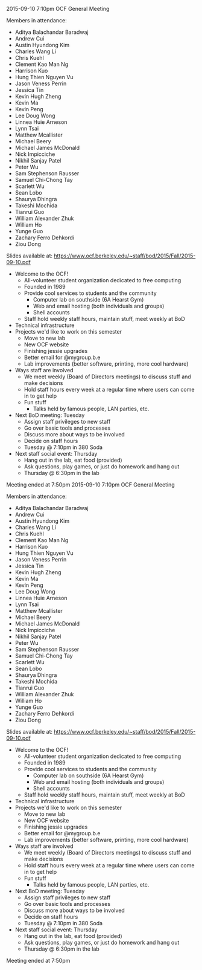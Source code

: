 2015-09-10 7:10pm
OCF General Meeting

Members in attendance:
- Aditya Balachandar Baradwaj
- Andrew Cui <andycui>
- Austin Hyundong Kim <auskim>
- Charles Wang Li <lilulu>
- Chris Kuehl <ckuehl>
- Clement Kao Man Ng <clementn>
- Harrison Kuo <kuoh>
- Hung Thien Nguyen Vu <htvu>
- Jason Veness Perrin <jvperrin>
- Jessica Tin <jtin>
- Kevin Hugh Zheng
- Kevin Ma <kevinma>
- Kevin Peng <kpengboy>
- Lee Doug Wong <ldw>
- Linnea Huie Arneson <arneson>
- Lynn Tsai <lynntsai>
- Matthew Mcallister <mattmcal>
- Michael Beery <mbeery>
- Michael James McDonald
- Nick Impicciche <nickimp>
- Nikhil Sanjay Patel
- Peter Wu <peterwu>
- Sam Stephenson Rausser <srausser>
- Samuel Chi-Chong Tay <samtay>
- Scarlett Wu <scarwu>
- Sean Lobo
- Shaurya Dhingra <shaurya>
- Takeshi Mochida <tmochida>
- Tianrui Guo <tianrui>
- William Alexander Zhuk <waz>
- William Ho <willh>
- Yunge Guo <guoyunge>
- Zachary Ferro Dehkordi <dehkordi>
- Ziou Dong <zdong>

Slides available at:
https://www.ocf.berkeley.edu/~staff/bod/2015/Fall/2015-09-10.pdf

- Welcome to the OCF!
  - All-volunteer student organization dedicated to free computing
  - Founded in 1989
  - Provide cool services to students and the community
    - Computer lab on southside (6A Hearst Gym)
    - Web and email hosting (both individuals and groups)
    - Shell accounts
  - Staff hold weekly staff hours, maintain stuff, meet weekly at BoD
- Technical infrastructure
- Projects we'd like to work on this semester
  - Move to new lab
  - New OCF website
  - Finishing jessie upgrades
  - Better email for @mygroup.b.e
  - Lab improvements (better software, printing, more cool hardware)
- Ways staff are involved
  - We meet weekly (Board of Directors meetings) to discuss stuff and
    make decisions
  - Hold staff hours every week at a regular time where users can come
    in to get help
  - Fun stuff
    - Talks held by famous people, LAN parties, etc.
- Next BoD meeting: Tuesday
  - Assign staff privileges to new staff
  - Go over basic tools and processes
  - Discuss more about ways to be involved
  - Decide on staff hours
  - Tuesday @ 7:10pm in 380 Soda
- Next staff social event: Thursday
  - Hang out in the lab, eat food (provided)
  - Ask questions, play games, or just do homework and hang out
  - Thursday @ 6:30pm in the lab

Meeting ended at 7:50pm
2015-09-10 7:10pm
OCF General Meeting

Members in attendance:
- Aditya Balachandar Baradwaj
- Andrew Cui <andycui>
- Austin Hyundong Kim <auskim>
- Charles Wang Li <lilulu>
- Chris Kuehl <ckuehl>
- Clement Kao Man Ng <clementn>
- Harrison Kuo <kuoh>
- Hung Thien Nguyen Vu <htvu>
- Jason Veness Perrin <jvperrin>
- Jessica Tin <jtin>
- Kevin Hugh Zheng
- Kevin Ma <kevinma>
- Kevin Peng <kpengboy>
- Lee Doug Wong <ldw>
- Linnea Huie Arneson <arneson>
- Lynn Tsai <lynntsai>
- Matthew Mcallister <mattmcal>
- Michael Beery <mbeery>
- Michael James McDonald
- Nick Impicciche <nickimp>
- Nikhil Sanjay Patel
- Peter Wu <peterwu>
- Sam Stephenson Rausser <srausser>
- Samuel Chi-Chong Tay <samtay>
- Scarlett Wu <scarwu>
- Sean Lobo
- Shaurya Dhingra <shaurya>
- Takeshi Mochida <tmochida>
- Tianrui Guo <tianrui>
- William Alexander Zhuk <waz>
- William Ho <willh>
- Yunge Guo <guoyunge>
- Zachary Ferro Dehkordi <dehkordi>
- Ziou Dong <zdong>

Slides available at:
https://www.ocf.berkeley.edu/~staff/bod/2015/Fall/2015-09-10.pdf

- Welcome to the OCF!
  - All-volunteer student organization dedicated to free computing
  - Founded in 1989
  - Provide cool services to students and the community
    - Computer lab on southside (6A Hearst Gym)
    - Web and email hosting (both individuals and groups)
    - Shell accounts
  - Staff hold weekly staff hours, maintain stuff, meet weekly at BoD
- Technical infrastructure
- Projects we'd like to work on this semester
  - Move to new lab
  - New OCF website
  - Finishing jessie upgrades
  - Better email for @mygroup.b.e
  - Lab improvements (better software, printing, more cool hardware)
- Ways staff are involved
  - We meet weekly (Board of Directors meetings) to discuss stuff and
    make decisions
  - Hold staff hours every week at a regular time where users can come
    in to get help
  - Fun stuff
    - Talks held by famous people, LAN parties, etc.
- Next BoD meeting: Tuesday
  - Assign staff privileges to new staff
  - Go over basic tools and processes
  - Discuss more about ways to be involved
  - Decide on staff hours
  - Tuesday @ 7:10pm in 380 Soda
- Next staff social event: Thursday
  - Hang out in the lab, eat food (provided)
  - Ask questions, play games, or just do homework and hang out
  - Thursday @ 6:30pm in the lab

Meeting ended at 7:50pm
